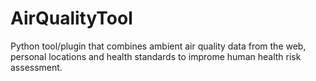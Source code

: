 # AirQualityTool
Python tool/plugin that combines ambient air quality data from the web, personal locations and health standards to improme human health risk assessment.
